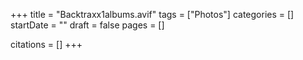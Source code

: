 +++
title = "Backtraxx1albums.avif"
tags = ["Photos"]
categories = []
startDate = ""
draft = false
pages = []

citations = []
+++
